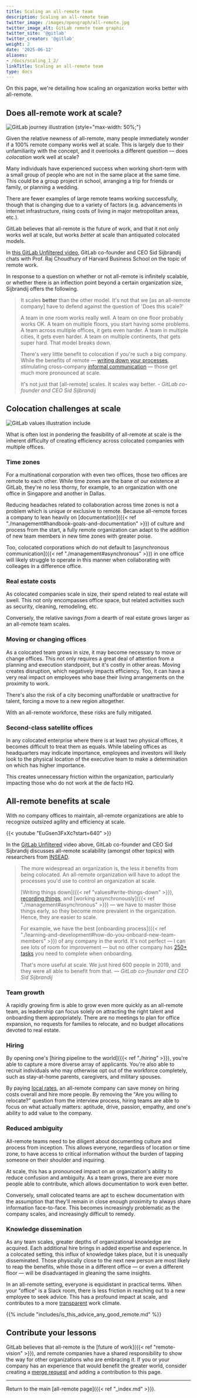 ```yaml
---
title: Scaling an all-remote team
description: Scaling an all-remote team
twitter_image: /images/opengraph/all-remote.jpg
twitter_image_alt: GitLab remote team graphic
twitter_site: '@gitlab'
twitter_creator: '@gitlab'
weight: 2
date: '2025-06-12'
aliases:
- /docs/scaling_1_2/
linkTitle: Scaling an all-remote team
type: docs
---
```


On this page, we're detailing how scaling an organization works better with all-remote.

## Does all-remote work at scale?

![GitLab journey illustration](/images/all-remote/gitlab-journey-and-navigation.jpg)
{style="max-width: 50%;"}

Given the relative newness of all-remote, many people immediately wonder if a 100% remote company works well at scale. This is largely due to their unfamiliarity with the concept, and it overlooks a different question — does *colocation* work well at scale?

Many individuals have experienced success when working short-term with a small group of people who are not in the same place at the same time. This could be a group project in school, arranging a trip for friends or family, or planning a wedding.

There are fewer examples of large remote teams working successfully, though that is changing due to a variety of factors (e.g. advancements in internet infrastructure, rising costs of living in major metropolitan areas, etc.).

GitLab believes that all-remote is the future of work, and that it not only works well at scale, but works *better* at scale than antiquated colocated models.

In [this GitLab Unfiltered video](https://youtu.be/Rt57pb8KElI), GitLab co-founder and CEO Sid Sijbrandij chats with Prof. Raj Choudhury of Harvard Business School on the topic of remote work.

In response to a question on whether or not all-remote is infinitely scalable, or whether there is an inflection point beyond a certain organization size, Sijbrandij offers the following.

> It scales **better** than the other model. It's not that we [as an all-remote company] have to defend against the question of 'Does this scale?'
>
> A team in one room works really well. A team on one floor probably works OK. A team on multiple floors, you start having some problems. A team across multiple offices, it gets even harder. A team in multiple cities, it gets even harder. A team on multiple continents, that gets super hard. That model breaks down.
>
> There's very little benefit to colocation if you're such a big company. While the benefits of remote — [writing down your processes](/handbook/product/ux/technical-writing/documentation/), stimulating cross-company [informal communication](./informal-communication/) — those get much more pronounced at scale.
>
> It's not just that [all-remote] scales. It scales way better. - *GitLab co-founder and CEO Sid Sijbrandij*

## Colocation challenges at scale

![GitLab values illustration](/images/all-remote/gitlab-values-tanukis.jpg)
include

What is often lost in pondering the feasibility of all-remote at scale is the inherent difficulty of creating efficiency across colocated companies with multiple offices.

### Time zones

For a multinational corporation with even two offices, those two offices are remote to each other. While time zones are the bane of our existence at GitLab, they're no less thorny, for example, to an organization with one office in Singapore and another in Dallas.

Reducing headaches related to collaboration across time zones is not a problem which is unique or exclusive to remote. Because all-remote forces a company to lean heavily on [documentation]({{< ref "./management#handbook-goals-and-documentation" >}}) of culture and process from the start, a fully remote organization can adapt to the addition of new team members in new time zones with greater poise.

Too, colocated corporations which do not default to [asynchronous communication]({{< ref "./management#asynchronous" >}}) in one office will likely struggle to operate in this manner when collaborating with colleages in a difference office.

### Real estate costs

As colocated companies scale in size, their spend related to real estate will swell. This not only encompasses office space, but related activities such as security, cleaning, remodeling, etc.

Conversely, the relative savings *from* a dearth of real estate grows larger as an all-remote team scales.

### Moving or changing offices

As a colocated team grows in size, it may become necessary to move or change offices. This not only requires a great deal of attention from a planning and execution standpoint, but it's costly in other areas. Moving creates disruption, which negatively impacts efficiency. Too, it can have a very real impact on employees who base their living arrangements on the proximity to work.

There's also the risk of a city becoming unaffordable or unattractive for talent, forcing a move to a new region altogether.

With an all-remote workforce, these risks are fully mitigated.

### Second-class satellite offices

In any colocated enterprise where there is at least two physical offices, it becomes difficult to treat them as equals. While labeling offices as headquarters may indicate importance, employees and investors will likely look to the physical location of the executive team to make a determination on which has higher importance.

This creates unnecessary friction within the organization, particularly impacting those who do not work at the de facto HQ.

## All-remote benefits at scale

With no company offices to maintain, all-remote organizations are able to recognize outsized agility and efficiency at scale.

{{< youtube "EuGsen3FxXc?start=640" >}}

In the [GitLab Unfiltered](https://www.youtube.com/channel/UCMtZ0sc1HHNtGGWZFDRTh5A) video above, GitLab co-founder and CEO Sid Sijbrandij discusses all-remote scalability (amongst other topics) with researchers from [INSEAD](https://www.insead.edu/).

> The more widespread an organization is, the less it benefits from being colocated. An all-remote organization will have to adopt the processes you'd use to control an organization at scale.
>
> [Writing things down]({{< ref "values#write-things-down" >}}), [recording things](/handbook/marketing/marketing-operations/youtube/), and [working asynchronously]({{< ref "./management#asynchronous" >}}) — we have to master those things early, so they become more prevalent in the organization. Hence, they are easier to scale.
>
> For example, we have the best [onboarding process]({{< ref "./learning-and-development#how-do-you-onboard-new-team-members" >}}) of any company in the world. It's not perfect — I can see lots of room for improvement — but no other company has [250+ tasks](https://gitlab.com/gitlab-com/people-group/employment-templates/-/blob/main/.gitlab/issue_templates/onboarding.md#all-gitlabbers) you need to complete when onboarding.
>
> That's more useful at scale. We just hired 600 people in 2019, and they were all able to benefit from that. — *GitLab co-founder and CEO Sid Sijbrandij*

### Team growth

A rapidly growing firm is able to grow even more quickly as an all-remote team, as leadership can focus solely on attracting the right talent and onboarding them appropriately. There are no meetings to plan for office expansion, no requests for families to relocate, and no budget allocations devoted to real estate.

### Hiring

By opening one's [hiring pipeline to the world]({{< ref "./hiring" >}}), you're able to capture a more diverse array of applicants. You're also able to recruit individuals who may otherwise opt out of the workforce completely, such as stay-at-home parents, caregivers, and military spouses.

By paying [local rates](https://about.gitlab.com/blog/2019/02/28/why-we-pay-local-rates/), an all-remote company can save money on hiring costs overall and hire more people. By removing the "Are you willing to relocate?" question from the interview process, hiring teams are able to focus on what actually matters: aptitude, drive, passion, empathy, and one's ability to add value to the company.

### Reduced ambiguity

All-remote teams need to be diligent about documenting culture and process from inception. This allows everyone, regardless of location or time zone, to have access to critical information without the burden of tapping someone on their shoulder and inquiring.

At scale, this has a pronounced impact on an organization's ability to reduce confusion and ambiguity. As a team grows, there are ever more people able to contribute, which allows documentation to work even better.

Conversely, small colocated teams are apt to eschew documentation with the assumption that they'll remain in close enough proximity to always share information face-to-face. This becomes increasingly problematic as the company scales, and increasingly difficult to remedy.

### Knowledge dissemination

As any team scales, greater depths of organizational knowledge are acquired. Each additional hire brings in added expertise and experience. In a colocated setting, this influx of knowledge takes place, but it is unequally disseminated. Those physically close to the next new person are most likely to reap the benefits, while those in a different office — or even a different floor — will be disadvantaged in gleaning the same insights.

In an all-remote setting, everyone is equidistant in practical terms. When your "office" is a Slack room, there is less friction in reaching out to a new employee to seek advice. This has a profound impact at scale, and contributes to a more [transparent](/handbook/values/#transparency) work climate.

{{% include "includes/is_this_advice_any_good_remote.md" %}}

## Contribute your lessons

GitLab believes that all-remote is the [future of work]({{< ref "remote-vision" >}}), and remote companies have a shared responsibility to show the way for other organizations who are embracing it. If you or your company has an experience that would benefit the greater world, consider creating a [merge request](https://docs.gitlab.com/ee/user/project/merge_requests/) and adding a contribution to this page.

---

Return to the main [all-remote page]({{< ref "_index.md" >}}).
